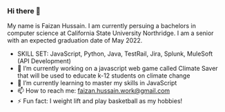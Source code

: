 ### Hi there 👋 
My name is Faizan Hussain. I am currently persuing a bachelors in computer science at California State University Northridge. I am a senior with an expected graduation date of May 2022.
- SKILL SET: JavaScript, Python, Java, TestRail, Jira, Splunk, MuleSoft (API Development)
- 🔭 I’m currently working on a javascript web game called Climate Saver that will be used to educate k-12 students on climate change
- 🌱 I’m currently learning to master my skills in JavaScript
- 📫 How to reach me: faizan.hussain.work@gmail.com
- ⚡ Fun fact: I weight lift and play basketball as my hobbies!
